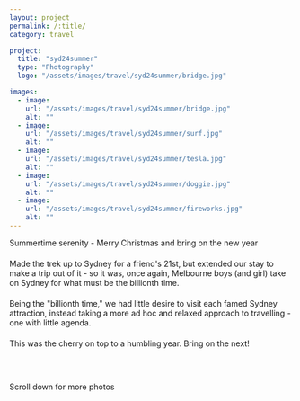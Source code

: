 ```yaml
---
layout: project
permalink: /:title/
category: travel

project:
  title: "syd24summer"
  type: "Photography"
  logo: "/assets/images/travel/syd24summer/bridge.jpg"

images:
  - image:
    url: "/assets/images/travel/syd24summer/bridge.jpg"
    alt: ""
  - image:
    url: "/assets/images/travel/syd24summer/surf.jpg"
    alt: ""
  - image:
    url: "/assets/images/travel/syd24summer/tesla.jpg"
    alt: ""
  - image:
    url: "/assets/images/travel/syd24summer/doggie.jpg"
    alt: ""
  - image:
    url: "/assets/images/travel/syd24summer/fireworks.jpg"
    alt: ""
---
```

<p style="margin-bottom: 20px;">Summertime serenity - Merry Christmas and bring on the new year</p>

<p style="margin-bottom: 20px;">Made the trek up to Sydney for a friend's 21st, but extended our stay to make a trip out of it - so it was, once again, Melbourne boys (and girl) take on Sydney for what must be the billionth time.</p>

<p style="margin-bottom: 20px;">Being the "billionth time," we had little desire to visit each famed Sydney attraction, instead taking a more ad hoc and relaxed approach to travelling - one with little agenda.</p>

<p style="margin-bottom: 60px;">This was the cherry on top to a humbling year. Bring on the next!</p>

<p>Scroll down for more photos</p>